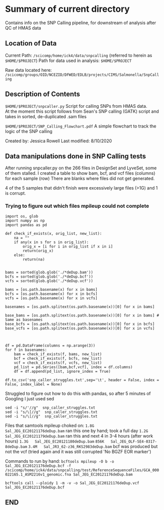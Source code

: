 # Summary of current directory

Contains info on the SNP Calling pipeline, for downstream of analysis after QC of HMAS data

## Location of Data

Current Path: `/scicomp/home/ick4/data/snpcalling`  (referred to herein as `$HOME/$PROJECT`)
Path for data used in analysis: `$HOME/$PROJECT`

Raw data located here: `/scicomp/groups/OID/NCEZID/DFWED/EDLB/projects/CIMS/Salmonella/SnpCalling`



## Description of Contents

`$HOME/$PROJECT/snpcaller.py`
Script for calling SNPs from HMAS data.  
At the moment this script follows from Sean's SNP calling (GATK) script and takes in sorted, de-duplicated .sam files

`$HOME/$PROJECT/SNP_Calling_Flowchart.pdf`
A simple flowchart to track the logic of the SNP calling
	
Created by: Jessica Rowell
Last modified: 8/10/2020

		
## Data manipulations done in SNP Calling tests

After running snpcaller.py on the 266 files in DesignSet and LyveSet, some of them stalled.
I created a table to show bam, bcf, and vcf files (columns) for each sample (row)
There are blanks where files did not get generated.

4 of the 5 samples that didn't finish were excessively large files (>1G) and 1 is corrupt.

### Trying to figure out which files mpileup could not complete

```
import os, glob
import numpy as np
import pandas as pd

def check_if_exists(x, orig_list, new_list):
	na = ""
	if any(x in s for s in orig_list):
		orig_x = [i for i in orig_list if x in i]
		return(orig_x)
	else:
		return(na)


bams = sorted(glob.glob('./*deDup.bam'))
bcfs = sorted(glob.glob('./*deDup.bcf'))
vcfs = sorted(glob.glob('./*deDup.vcf'))

bams = [os.path.basename(x) for x in bams]
bcfs = [os.path.basename(x) for x in bcfs]
vcfs = [os.path.basename(x) for x in vcfs]

basenames = [os.path.splitext(os.path.basename(x))[0] for x in bams]

base_bams = [os.path.splitext(os.path.basename(x))[0] for x in bams] # Same as basenames
base_bcfs = [os.path.splitext(os.path.basename(x))[0] for x in bcfs]
base_vcfs = [os.path.splitext(os.path.basename(x))[0] for x in vcfs]



df = pd.DataFrame(columns = np.arange(3))
for f in basenames:
	bam = check_if_exists(f, bams, new_list)
	bcf = check_if_exists(f, bcfs, new_list)
	vcf = check_if_exists(f, vcfs, new_list)
	pd_list = pd.Series([bam,bcf,vcf], index = df.columns)
	df = df.append(pd_list, ignore_index = True)

df.to_csv('snp_caller_struggles.txt',sep='\t', header = False, index = False, index_label = None)
```

Struggled to figure out how to do this with pandas, so after 5 minutes of Googling I just used sed

```
sed -i "s/'//g"  snp_caller_struggles.txt
sed -i "s/\[//g"  snp_caller_struggles.txt
sed -i "s/\[//g"  snp_caller_struggles.txt
```

Files that samtools mpileup choked on:
`1.8G	Sal_JEG_EC20121176deDup.bam` ran this one by hand; took a full day
`1.2G	Sal_JEG_EC20121179deDup.bam` ran this and next 4 in 3-4 hours (after work hours)
`1.3G	Sal_JEG_EC20121180deDup.bam`
`856K	Sal_JEG_OLF-SE4-0317-8deDup.bam`
`3.4M	Sal_JR3_62-z36_RKS2983deDup.bam` bcf was produced but not the vcf (tried again and it was still corrupted 'No BGZF EOR marker')

Commands to run by hand:
`bcftools mpileup -O b -o Sal_JEG_EC20121176deDup.bcf -f /scicomp/home/ick4/data/snpcalling/test/ReferenceSequenceFiles/GCA_000022165.1_ASM2216v1_genomic.fna Sal_JEG_EC20121176deDup.bam`

`bcftools call --ploidy 1 -m -v -o Sal_JEG_EC20121176deDup.vcf Sal_JEG_EC20121176deDup.bcf`

## END 
